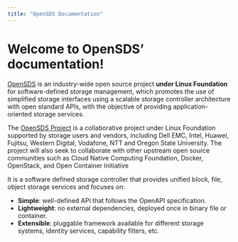 ```yaml
---
title: "OpenSDS Documentation"
---
```


# Welcome to OpenSDS’ documentation!

[OpenSDS](http://github.com/opensds/opensds) is an industry-wide open source project **under Linux Foundation** for software-defined storage management, which promotes the use of simplified storage interfaces using a scalable storage controller architecture with open standard APIs, with the objective of providing application-oriented storage services.

The [OpenSDS Project](https://opensds.io) is a collaborative project under Linux Foundation supported by storage users and vendors, including Dell EMC, Intel, Huawei, Fujitsu, Western Digital, Vodafone, NTT and Oregon State University. The project will also seek to collaborate with other upstream open source communities such as Cloud Native Computing Foundation, Docker, OpenStack, and Open Container Initiative

It is a software defined storage controller that provides unified block, file, object storage services and focuses on:

- **Simple**: well-defined API that follows the OpenAPI specification.
- **Lightweight**: no external dependencies, deployed once in binary file or container.
- **Extensible**: pluggable framework available for different storage systems, identity services, capability filters, etc.

